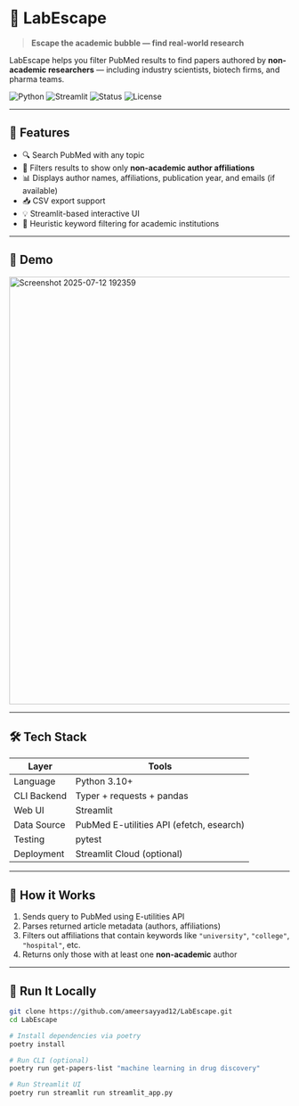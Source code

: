 # 🧪 LabEscape

> **Escape the academic bubble — find real-world research**

LabEscape helps you filter PubMed results to find papers authored by **non-academic researchers** — including industry scientists, biotech firms, and pharma teams.

![Python](https://img.shields.io/badge/python-3.10%2B-blue?logo=python)
![Streamlit](https://img.shields.io/badge/built_with-streamlit-orange?logo=streamlit)
![Status](https://img.shields.io/badge/status-active-brightgreen)
![License](https://img.shields.io/badge/license-MIT-lightgrey)

---

## 🚀 Features

- 🔍 Search PubMed with any topic
- 🧪 Filters results to show only **non-academic author affiliations**
- 📊 Displays author names, affiliations, publication year, and emails (if available)
- 📥 CSV export support
- 💡 Streamlit-based interactive UI
- 🧠 Heuristic keyword filtering for academic institutions

---

## 📸 Demo

<img width="1914" height="767" alt="Screenshot 2025-07-12 192359" src="https://github.com/user-attachments/assets/ac719657-5641-4915-8c8e-8722b0bbd1e6" />



---

## 🛠 Tech Stack

| Layer          | Tools                                 |
|----------------|----------------------------------------|
| Language       | Python 3.10+                          |
| CLI Backend    | Typer + requests + pandas             |
| Web UI         | Streamlit                             |
| Data Source    | PubMed E-utilities API (efetch, esearch) |
| Testing        | pytest                                |
| Deployment     | Streamlit Cloud (optional)            |

---

## 🧪 How it Works

1. Sends query to PubMed using E-utilities API
2. Parses returned article metadata (authors, affiliations)
3. Filters out affiliations that contain keywords like `"university"`, `"college"`, `"hospital"`, etc.
4. Returns only those with at least one **non-academic** author

---

## 🧪 Run It Locally

```bash
git clone https://github.com/ameersayyad12/LabEscape.git
cd LabEscape

# Install dependencies via poetry
poetry install

# Run CLI (optional)
poetry run get-papers-list "machine learning in drug discovery"

# Run Streamlit UI
poetry run streamlit run streamlit_app.py



